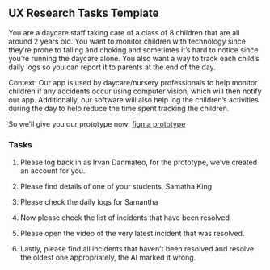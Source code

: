 ## UX Research Tasks Template
You are a daycare staff taking care of a class of 8 children that are all around 2 years old. You want to monitor children with technology since they’re prone to falling and choking and sometimes it’s hard to notice since you’re running the daycare alone. You also want a way to track each child’s daily logs so you can report it to parents at the end of the day. 

Context: Our app is used by daycare/nursery professionals to help monitor children if any accidents occur using computer vision, which will then notify our app. Additionally, our software will also help log the children’s activities during the day to help reduce the time spent tracking the children.

So we’ll give you our prototype now: [figma prototype](https://www.figma.com/proto/HD822DSG6kao4JO1wrkwP3/Klear-Prototype?node-id=1778%3A3017&scaling=scale-down&page-id=737%3A567&starting-point-node-id=1756%3A2416)

### Tasks

1. Please log back in as Irvan Danmateo, for the prototype, we’ve created an account for you. 

2. Please find details of one of your students, Samatha King

3. Please check the daily logs for Samantha

4. Now please check the list of incidents that have been resolved 

5. Please open the video of the very latest incident that was resolved. 

6. Lastly, please find all incidents that haven’t been resolved and resolve the oldest one appropriately, the AI marked it wrong. 
